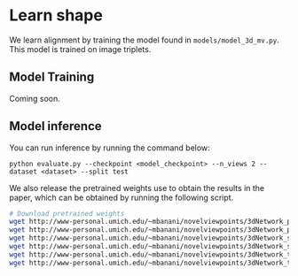 # Learn shape

We learn alignment by training the model found in `models/model_3d_mv.py`. This model is
trained on image triplets. 

## Model Training
Coming soon. 

## Model inference

You can run inference by running the command below: 

```
python evaluate.py --checkpoint <model_checkpoint> --n_views 2 --dataset <dataset> --split test
```

We also release the pretrained weights use to obtain the results in the paper, which can be
obtained by running the following script. 
```bash
# Download pretrained weights 
wget http://www-personal.umich.edu/~mbanani/novelviewpoints/3dNetwork_pix3d_depth.pkl
wget http://www-personal.umich.edu/~mbanani/novelviewpoints/3dNetwork_pix3d_mask.pkl
wget http://www-personal.umich.edu/~mbanani/novelviewpoints/3dNetwork_shapenet_depth.pkl
wget http://www-personal.umich.edu/~mbanani/novelviewpoints/3dNetwork_shapenet_mask.pkl
wget http://www-personal.umich.edu/~mbanani/novelviewpoints/3dNetwork_thingi10k_depth.pkl
wget http://www-personal.umich.edu/~mbanani/novelviewpoints/3dNetwork_thingi10k_mask.pkl
```
